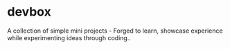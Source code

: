 # devbox
A collection of simple mini projects - Forged to learn, showcase experience while experimenting ideas through coding..
